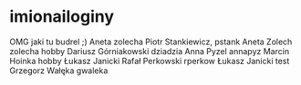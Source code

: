 ﻿# imionailoginy
OMG jaki tu budrel ;)
Aneta zolecha
Piotr Stankiewicz, pstank
Aneta Zolech zolecha hobby
Dariusz Górniakowski dziadzia
Anna Pyzel annapyz
Marcin Hoinka  hobby
Łukasz Janicki
Rafał Perkowski rperkow
Łukasz Janicki
test
Grzegorz Wałęka gwaleka


